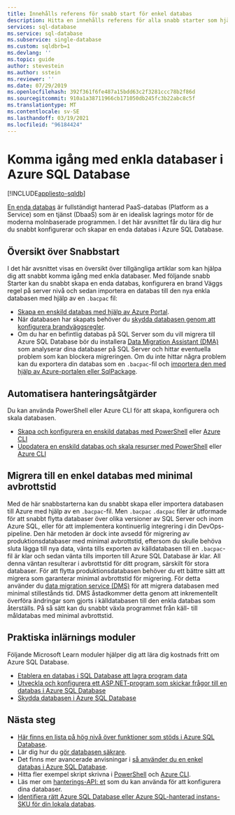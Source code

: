 ```yaml
---
title: Innehålls referens för snabb start för enkel databas
description: Hitta en innehålls referens för alla snabb starter som hjälper dig att snabbt komma igång med enkla databaser i Azure SQL Database.
services: sql-database
ms.service: sql-database
ms.subservice: single-database
ms.custom: sqldbrb=1
ms.devlang: ''
ms.topic: guide
author: stevestein
ms.author: sstein
ms.reviewer: ''
ms.date: 07/29/2019
ms.openlocfilehash: 392f361f6fe487a15bdd63c2f3281ccc78b2f86d
ms.sourcegitcommit: 910a1a38711966cb171050db245fc3b22abc8c5f
ms.translationtype: MT
ms.contentlocale: sv-SE
ms.lasthandoff: 03/19/2021
ms.locfileid: "96184424"
---
```

# <a name="getting-started-with-single-databases-in-azure-sql-database"></a>Komma igång med enkla databaser i Azure SQL Database
[!INCLUDE[appliesto-sqldb](../includes/appliesto-sqldb.md)]

[En enda databas](../index.yml) är fullständigt hanterad PaaS-databas (Platform as a Service) som en tjänst (DbaaS) som är en idealisk lagrings motor för de moderna molnbaserade programmen. I det här avsnittet får du lära dig hur du snabbt konfigurerar och skapar en enda databas i Azure SQL Database.

## <a name="quickstart-overview"></a>Översikt över Snabbstart

I det här avsnittet visas en översikt över tillgängliga artiklar som kan hjälpa dig att snabbt komma igång med enkla databaser. Med följande snabb Starter kan du snabbt skapa en enda databas, konfigurera en brand Väggs regel på server nivå och sedan importera en databas till den nya enkla databasen med hjälp av en `.bacpac` fil:

- [Skapa en enskild databas med hjälp av Azure Portal](single-database-create-quickstart.md).
- När databasen har skapats behöver du [skydda databasen genom att konfigurera brandväggsregler](firewall-create-server-level-portal-quickstart.md).
- Om du har en befintlig databas på SQL Server som du vill migrera till Azure SQL Database bör du installera [Data Migration Assistant (DMA)](https://www.microsoft.com/download/details.aspx?id=53595) som analyserar dina databaser på SQL Server och hittar eventuella problem som kan blockera migreringen. Om du inte hittar några problem kan du exportera din databas som en `.bacpac`-fil och [importera den med hjälp av Azure-portalen eller SqlPackage](database-import.md).


## <a name="automating-management-operations"></a>Automatisera hanteringsåtgärder

Du kan använda PowerShell eller Azure CLI för att skapa, konfigurera och skala databasen.

- [Skapa och konfigurera en enskild databas med PowerShell](scripts/create-and-configure-database-powershell.md) eller [Azure CLI](scripts/create-and-configure-database-cli.md)
- [Uppdatera en enskild databas och skala resurser med PowerShell](scripts/monitor-and-scale-database-powershell.md) eller [Azure CLI](scripts/monitor-and-scale-database-cli.md)

## <a name="migrating-to-a-single-database-with-minimal-downtime"></a>Migrera till en enkel databas med minimal avbrottstid

Med de här snabbstarterna kan du snabbt skapa eller importera databasen till Azure med hjälp av en `.bacpac`-fil. Men `.bacpac` `.dacpac` filer är utformade för att snabbt flytta databaser över olika versioner av SQL Server och inom Azure SQL, eller för att implementera kontinuerlig integrering i din DevOps-pipeline. Den här metoden är dock inte avsedd för migrering av produktionsdatabaser med minimal avbrottstid, eftersom du skulle behöva sluta lägga till nya data, vänta tills exporten av källdatabasen till en `.bacpac`-fil är klar och sedan vänta tills importen till Azure SQL Database är klar. All denna väntan resulterar i avbrottstid för ditt program, särskilt för stora databaser. För att flytta produktionsdatabasen behöver du ett bättre sätt att migrera som garanterar minimal avbrottstid för migrering. För detta använder du [data migration service (DMS)](../../dms/tutorial-sql-server-to-azure-sql.md?toc=%2fazure%2fsql-database%2ftoc.json) för att migrera databasen med minimal stillestånds tid. DMS åstadkommer detta genom att inkrementellt överföra ändringar som gjorts i källdatabasen till den enkla databas som återställs. På så sätt kan du snabbt växla programmet från käll- till måldatabas med minimal avbrottstid.

## <a name="hands-on-learning-modules"></a>Praktiska inlärnings moduler

Följande Microsoft Learn moduler hjälper dig att lära dig kostnads fritt om Azure SQL Database.

- [Etablera en databas i SQL Database att lagra program data](/learn/modules/provision-azure-sql-db/)
- [Utveckla och konfigurera ett ASP.NET-program som skickar frågor till en databas i Azure SQL Database](/learn/modules/develop-app-that-queries-azure-sql/)
- [Skydda databasen i Azure SQL Database](/learn/modules/secure-your-azure-sql-database/)

## <a name="next-steps"></a>Nästa steg

- [Här finns en lista på hög nivå över funktioner som stöds i Azure SQL Database](features-comparison.md).
- Lär dig hur du [gör databasen säkrare](secure-database-tutorial.md).
- Det finns mer avancerade anvisningar i [så använder du en enkel databas i Azure SQL Database](how-to-content-reference-guide.md).
- Hitta fler exempel skript skrivna i [PowerShell](powershell-script-content-guide.md) och [Azure CLI](az-cli-script-samples-content-guide.md).
- Läs mer om [hanterings-API: et](single-database-manage.md) som du kan använda för att konfigurera dina databaser.
- [Identifiera rätt Azure SQL Database eller Azure SQL-hanterad instans-SKU för din lokala databas](/sql/dma/dma-sku-recommend-sql-db/).